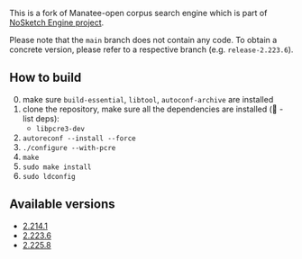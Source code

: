 This is a fork of Manatee-open corpus search engine which is part of [NoSketch Engine project](https://nlp.fi.muni.cz/trac/noske).

Please note that the `main` branch does not contain any code. To obtain a concrete version,
please refer to a respective branch (e.g. `release-2.223.6`).

## How to build

0. make sure  `build-essential`, `libtool`, `autoconf-archive` are installed
1. clone the repository, make sure all the dependencies are installed (:construction: - list deps):
   * `libpcre3-dev`
2. `autoreconf --install --force`
3. `./configure --with-pcre`
4. `make`
5. `sudo make install`
6. `sudo ldconfig`

## Available versions

* [2.214.1](https://github.com/czcorpus/manatee-open/tree/release-2.214.1)
* [2.223.6](https://github.com/czcorpus/manatee-open/tree/release-2.223.6)
* [2.225.8](https://github.com/czcorpus/manatee-open/tree/release-2.225.8)
